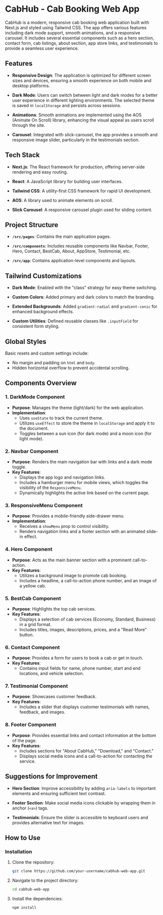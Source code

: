 # CabHub - Cab Booking Web App

CabHub is a modern, responsive cab booking web application built with Next.js and styled using Tailwind CSS. The app offers various features including dark mode support, smooth animations, and a responsive carousel. It includes several essential components such as a hero section, contact form, cab listings, about section, app store links, and testimonials to provide a seamless user experience.

## Features

- **Responsive Design**: The application is optimized for different screen sizes and devices, ensuring a smooth experience on both mobile and desktop platforms.

- **Dark Mode**: Users can switch between light and dark modes for a better user experience in different lighting environments. The selected theme is saved in `localStorage` and persists across sessions.

- **Animations**: Smooth animations are implemented using the AOS (Animate On Scroll) library, enhancing the visual appeal as users scroll through the site.

- **Carousel**: Integrated with slick-carousel, the app provides a smooth and responsive image slider, particularly in the testimonials section.

## Tech Stack

- **Next.js**: The React framework for production, offering server-side rendering and easy routing.

- **React**: A JavaScript library for building user interfaces.

- **Tailwind CSS**: A utility-first CSS framework for rapid UI development.

- **AOS**: A library used to animate elements on scroll.

- **Slick Carousel**: A responsive carousel plugin used for sliding content.

## Project Structure

- **`/src/pages`**: Contains the main application pages.

- **`/src/components`**: Includes reusable components like Navbar, Footer, Hero, Contact, BestCab, About, AppStore, Testimonial, etc.

- **`/src/app`**: Contains application-level components and layouts.

## Tailwind Customizations

- **Dark Mode**: Enabled with the "class" strategy for easy theme switching.

- **Custom Colors**: Added primary and dark colors to match the branding.

- **Extended Backgrounds**: Added `gradient-radial` and `gradient-conic` for enhanced background effects.

- **Custom Utilities**: Defined reusable classes like `.inputField` for consistent form styling.

## Global Styles

Basic resets and custom settings include:

- No margin and padding on `html` and `body`.
- Hidden horizontal overflow to prevent accidental scrolling.

## Components Overview

### 1. DarkMode Component

- **Purpose**: Manages the theme (light/dark) for the web application.
- **Implementation**:
  - Uses `useState` to track the current theme.
  - Utilizes `useEffect` to store the theme in `localStorage` and apply it to the document.
  - Toggles between a sun icon (for dark mode) and a moon icon (for light mode).

### 2. Navbar Component

- **Purpose**: Renders the main navigation bar with links and a dark mode toggle.
- **Key Features**:
  - Displays the app logo and navigation links.
  - Includes a hamburger menu for mobile views, which toggles the visibility of the `ResponsiveMenu`.
  - Dynamically highlights the active link based on the current page.

### 3. ResponsiveMenu Component

- **Purpose**: Provides a mobile-friendly side-drawer menu.
- **Implementation**:
  - Receives a `showMenu` prop to control visibility.
  - Renders navigation links and a footer section with an animated slide-in effect.

### 4. Hero Component

- **Purpose**: Acts as the main banner section with a prominent call-to-action.
- **Key Features**:
  - Utilizes a background image to promote cab booking.
  - Includes a headline, a call-to-action phone number, and an image of a yellow cab.

### 5. BestCab Component

- **Purpose**: Highlights the top cab services.
- **Key Features**:
  - Displays a selection of cab services (Economy, Standard, Business) in a grid format.
  - Includes titles, images, descriptions, prices, and a "Read More" button.

### 6. Contact Component

- **Purpose**: Provides a form for users to book a cab or get in touch.
- **Key Features**:
  - Contains input fields for name, phone number, start and end locations, and vehicle selection.

### 7. Testimonial Component

- **Purpose**: Showcases customer feedback.
- **Key Features**:
  - Includes a slider that displays customer testimonials with names, feedback, and images.

### 8. Footer Component

- **Purpose**: Provides essential links and contact information at the bottom of the page.
- **Key Features**:
  - Includes sections for "About CabHub," "Download," and "Contact."
  - Displays social media icons and a call-to-action for contacting the service.

## Suggestions for Improvement

- **Hero Section**: Improve accessibility by adding `aria-labels` to important elements and ensuring sufficient text contrast.

- **Footer Section**: Make social media icons clickable by wrapping them in anchor (`<a>`) tags.

- **Testimonials**: Ensure the slider is accessible to keyboard users and provides alternative text for images.

## How to Use

### Installation

1. Clone the repository:
   ```bash
   git clone https://github.com/your-username/cabhub-web-app.git
2. Navigate to the project directory:
   ```bash
   cd cabhub-web-app
3. Install the dependencies:
   ```bash
   npm install
